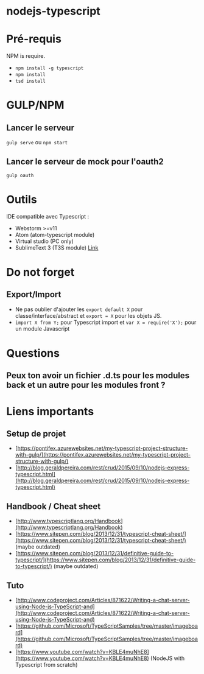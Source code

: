 # nodejs-typescript

# Pré-requis

NPM is require.

* ``` npm install -g typescript ```
* ``` npm install ``` 
* ``` tsd install ```

# GULP/NPM

## Lancer le serveur

``` gulp serve ``` ou ``` npm start ```

## Lancer le serveur de mock pour l'oauth2

``` gulp oauth ``` 

# Outils

IDE compatible avec Typescript :

 * Webstorm >=v11
 * Atom (atom-typescript module)
 * Virtual studio (PC only)
 * SublimeText 3 (T3S module) [Link](https://www.airpair.com/typescript/posts/typescript-development-with-gulp-and-sublime-text)

# Do not forget

## Export/Import
 * Ne pas oublier d'ajouter les ``` export default X ``` pour classe/interface/abstract et ``` export = X ``` pour les objets JS.
 * ``` import X from Y; ``` pour Typescript import et ``` var X = require('X'); ``` pour un module Javascript

# Questions

## Peux ton avoir un fichier .d.ts pour les modules back et un autre pour les modules front ?

# Liens importants 

## Setup de projet
 * [https://pontifex.azurewebsites.net/my-typescript-project-structure-with-gulp/](https://pontifex.azurewebsites.net/my-typescript-project-structure-with-gulp/)
 * [http://blog.geraldpereira.com/rest/crud/2015/09/10/nodejs-express-typescript.html](http://blog.geraldpereira.com/rest/crud/2015/09/10/nodejs-express-typescript.html)

## Handbook / Cheat sheet
 * [http://www.typescriptlang.org/Handbook](http://www.typescriptlang.org/Handbook)
 * [https://www.sitepen.com/blog/2013/12/31/typescript-cheat-sheet/](https://www.sitepen.com/blog/2013/12/31/typescript-cheat-sheet/) (maybe outdated)
 * [https://www.sitepen.com/blog/2013/12/31/definitive-guide-to-typescript/](https://www.sitepen.com/blog/2013/12/31/definitive-guide-to-typescript/) (maybe outdated)

## Tuto
 * [http://www.codeproject.com/Articles/871622/Writing-a-chat-server-using-Node-js-TypeScript-and](http://www.codeproject.com/Articles/871622/Writing-a-chat-server-using-Node-js-TypeScript-and)
 * [https://github.com/Microsoft/TypeScriptSamples/tree/master/imageboard](https://github.com/Microsoft/TypeScriptSamples/tree/master/imageboard)
 * [https://www.youtube.com/watch?v=KBLE4muNhE8](https://www.youtube.com/watch?v=KBLE4muNhE8) (NodeJS with Typescript from scratch)
 
